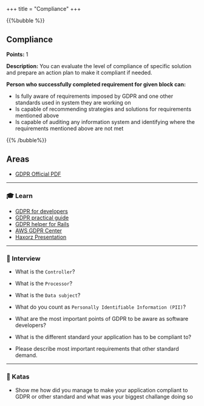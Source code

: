 +++
title = "Compliance"
+++

{{%bubble %}}

## Compliance

**Points:** 1

**Description:** You can evaluate the level of compliance of specific solution and prepare an action plan to make it compliant if needed.

**Person who successfully completed requirement for given block can:**

- Is fully aware of requirements imposed by GDPR and one other standards used in system they are working on
- Is capable of recommending strategies and solutions for requirements mentioned above
- Is capable of auditing any information system and identifying where the requirements mentioned above are not met

{{% /bubble%}}

## Areas

- [GDPR Official PDF](https://gdpr-info.eu/)
---

### 🎓 Learn
- [GDPR for developers](https://www.slideshare.net/Bozho/gdpr-for-developers)
- [GDPR practical guide](https://techblog.bozho.net/gdpr-practical-guide-developers/)
- [GDPR helper for Rails](https://github.com/prey/gdpr_rails)
- [AWS GDPR Center](https://aws.amazon.com/compliance/gdpr-center/)
- [Haxorz Presentation](https://www.youtube.com/watch?v=WPv-jbIfIfM)
---

### 🎤 Interview
- What is the `Controller`?
- What is the `Processor`?
- What is the `Data subject`?
- What do you count as `Personally Identifiable Information (PII)`?
- What are the most important points of GDPR to be aware as software developers?

- What is the different standard your application has to be compliant to?
- Please describe most important requirements that other standard demand.
---

### 📝 Katas
- Show me how did you manage to make your application compliant to GDPR or other standard and what was your biggest challange doing so
